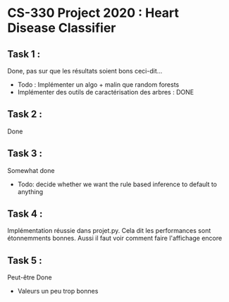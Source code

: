 # CS-330 Project 2020 : Heart Disease Classifier

## Task 1 :
Done, pas sur que les résultats soient bons ceci-dit... 
- Todo : Implémenter un algo + malin que random forests
- Implémenter des outils de caractérisation des arbres : DONE

## Task 2 :
Done
## Task 3 :
Somewhat done
- Todo: decide whether we want the rule based inference to default to anything
## Task 4 :
Implémentation réussie dans projet.py. Cela dit les performances sont étonnemments bonnes.
Aussi il faut voir comment faire l'affichage encore

## Task 5 :
Peut-être Done
- Valeurs un peu trop bonnes
